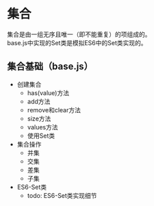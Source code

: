 # 集合
集合是由一组无序且唯一（即不能重复）的项组成的。       
base.js中实现的Set类是模拟ES6中的Set类实现的。
## 集合基础（base.js）
- 创建集合
    + has(value)方法
    + add方法
    + remove和clear方法
    + size方法
    + values方法
    + 使用Set类
- 集合操作
    + 并集
    + 交集
    + 差集
    + 子集
- ES6-Set类
    + todo: ES6-Set类实现细节
